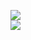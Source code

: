 [![](https://img.shields.io/badge/Made%20With-Github%20Spray-lightgrey.svg?style=for-the-badge&logo=github)](https://github.com/Annihil/github-spray#9579)  
[![](https://i.imgur.com/2DrTn0Z.gif)](https://github.com/Annihil/github-spray)